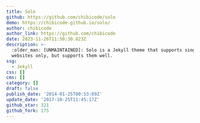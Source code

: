 ```yaml
---
title: Solo
github: https://github.com/chibicode/solo
demo: https://chibicode.github.io/solo/
author: chibicode
author_link: https://github.com/chibicode
date: 2023-11-26T11:50:30.823Z
description: >-
  :older_man: [UNMAINTAINED]: Solo is a Jekyll theme that supports single-page
  websites only, but supports them well.
ssg:
  - Jekyll
css: []
cms: []
category: []
draft: false
publish_date: '2014-01-25T00:53:09Z'
update_date: '2017-10-25T11:45:17Z'
github_star: 321
github_fork: 175
---
```

